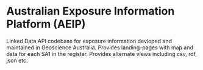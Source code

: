 # Australian Exposure Information Platform (AEIP)
Linked Data API codebase for exposure information devloped and maintained in Geoscience Australia. Provides landing-pages with map and data for each SA1 in the register. Provides alternate views including csv, rdf, json etc.

